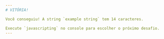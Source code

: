 ```yaml
---
# VITÓRIA!

Você conseguiu! A string `example string` tem 14 caracteres.

Execute `javascripting` no console para escolher o próximo desafio.
---
```

